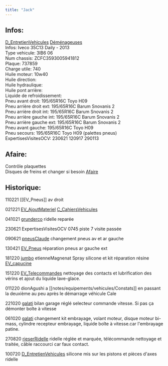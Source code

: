 ```yaml
---
title: "Jack"
---
```


## Infos:
[D_EntretienVehicules](notes/departements/D_EntretienVehicules.md) [Déménageuses](notes/equipements/vehicules/C_Demenageuses.md)\
Infos: Iveco 35C13 Daily - 2013\
Type vehicule: 3IB6 06\
Num chassis: ZCFC3593005941812\
Plaque: 737859\
Charge utile: 740\
Huile moteur: 10w40\
Huile direction:\
Huile hydraulique:\
Huile pont arrière:\
Liquide de refroidissement:\
Pneu avant droit: 195/65R16C Toyo H09\
Pneu arrière droit ext: 195/65R16C Barum Snovanis 2\
Pneu arrière droit int: 195/65R16C Barum Snovanis 2\
Pneu arrière gauche int: 195/65R16C Barum Snovanis 2\
Pneu arrière gauche ext: 195/65R16C Barum Snovanis 2\
Pneu avant gauche: 195/65R16C Toyo H09\
Pneu secours: 195/65R16C Toyo H09 (palettes pneus)\
ExpertisesVisitesOCV: 230621 120917 290113

##  Afaire: 
Contrôle plaquettes\
Disques de freins et changer si besoin [Afaire](notes/statut/Afaire.md)

## Historique:
110221 [[EV_Pneus]] av droit

021221 [EV_AjoutMateriel](notes/equipements/vehicules/EV_AjoutMateriel.md) [C_CahiersVehicules](notes/equipements/consommables/C_CahiersVehicules.md)

041021 [grunderco](notes/utilisateurs/fournisseurs/grunderco.md) ridelle reparée

230621 ExpertisesVisitesOCV 0745 piste 7 visite passée

090621  [pneusClaude](notes/equipements/vehicules/pneusClaude.md) changement pneus av et ar gauche 

130421 [EV_Pneus](notes/equipements/vehicules/EV_Pneus.md) réparation pneus ar gauche ext

181220  [jumbo](notes/utilisateurs/fournisseurs/jumbo.md) etienneMagnenat Spray silicone et kit réparation résine [EV_capucine](notes/equipements/vehicules/EV_capucine.md)

151220 [EV_Telecommandes](notes/equipements/vehicules/EV_Telecommandes.md) nettoyage des contacts et lubrification des vérins et ajout du liquide lave-glace.

011220  dionAgushi a [[notes/equipements/vehicules/Constats]] en passant la deuxième au peu après le démarrage véhicule Cale

221020 [galati](notes/utilisateurs/fournisseurs/galati.md) bilan garage réglé selecteur commande vitesse. Si pas ça démonter boîte à vitesse 

061020 [galati](notes/utilisateurs/fournisseurs/galati.md) changement kit embrayage, volant moteur, disque moteur bi-mass, cylindre recepteur embrayage, liquide boîte à vitesse.car l'embrayage patine.

270820 [rieserRidelle](notes/utilisateurs/fournisseurs/rieserRidelle.md)  ridelle réglée et marquée, télécommande nettoyage et traitée, câble raccourci car faux contact.

100720 [D_EntretienVehicules](notes/departements/D_EntretienVehicules.md) silicone mis sur les pistons et pièces d'axes ridelle
